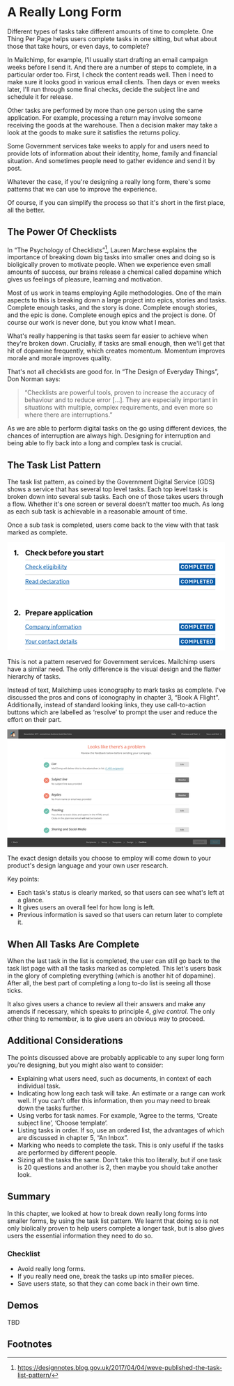 # A Really Long Form

Different types of tasks take different amounts of time to complete. One Thing Per Page helps users complete tasks in one sitting, but what about those that take hours, or even days, to complete?

In Mailchimp, for example, I'll usually start drafting an email campaign weeks before I send it. And there are a number of steps to complete, in a particular order too. First, I check the content reads well. Then I need to make sure it looks good in various email clients. Then days or even weeks later, I'll run through some final checks, decide the subject line and schedule it for release.

Other tasks are performed by more than one person using the same application. For example, processing a return may involve someone receiving the goods at the warehouse. Then a decision maker may take a look at the goods to make sure it satisfies the returns policy.

Some Government services take weeks to apply for and users need to provide lots of information about their identity, home, family and financial situation. And sometimes people need to gather evidence and send it by post.

Whatever the case, if you're designing a really long form, there's some patterns that we can use to improve the experience. 

Of course, if you can simplify the process so that it's short in the first place, all the better.

## The Power Of Checklists

In “The Psychology of Checklists”[^1], Lauren Marchese explains the importance of breaking down big tasks into smaller ones and doing so is bioligically proven to motivate people. When we experience even small amounts of success, our brains release a chemical called dopamine which gives us feelings of pleasure, learning and motivation.

Most of us work in teams employing Agile methodologies. One of the main aspects to this is breaking down a large project into epics, stories and tasks. Complete enough tasks, and the story is done. Complete enough stories, and the epic is done. Complete enough epics and the project is done. Of course our work is never done, but you know what I mean.

What's really happening is that tasks seem far easier to achieve when they're broken down. Crucially, if tasks are small enough, then we'll get that hit of dopamine frequently, which creates momentum. Momentum improves morale and morale improves quality.

That's not all checklists are good for. In “The Design of Everyday Things”, Don Norman says:

> “Checklists are powerful tools, proven to increase the accuracy of behaviour and to reduce error [...]. They are especially important in situations with multiple, complex requirements, and even more so where there are interruptions.”

As we are able to perform digital tasks on the go using different devices, the chances of interruption are always high. Designing for interruption and being able to fly back into a long and complex task is crucial.

## The Task List Pattern

The task list pattern, as coined by the Government Digital Service (GDS) shows a service that has several top level tasks. Each top level task is broken down into several sub tasks. Each one of those takes users through a flow. Whether it's one screen or several doesn't matter too much. As long as each sub task is achievable in a reasonable amount of time.

Once a sub task is completed, users come back to the view with that task marked as complete.

![Task list Pattern](./images/10/task-list-pattern-gds.png)

This is not a pattern reserved for Government services. Mailchimp users have a similar need. The only difference is the visual design and the flatter hierarchy of tasks.

Instead of text, Mailchimp uses iconography to mark tasks as complete. I've discussed the pros and cons of iconography in chapter 3, “Book A Flight”. Additionally, instead of standard looking links, they use call-to-action buttons which are labelled as ‘resolve’ to prompt the user and reduce the effort on their part.

![Mailchimp](./images/10/task-list-pattern-mailchimp.png)

The exact design details you choose to employ will come down to your product's design language and your own user research.

Key points:

- Each task's status is clearly marked, so that users can see what's left at a glance.
- It gives users an overall feel for how long is left.
- Previous information is saved so that users can return later to complete it.

## When All Tasks Are Complete

When the last task in the list is completed, the user can still go back to the task list page with all the tasks marked as completed. This let's users bask in the glory of completing everything (which is another hit of dopamine). After all, the best part of completing a long to-do list is seeing all those ticks.

It also gives users a chance to review all their answers and make any amends if necessary, which speaks to principle 4, *give control*. The only other thing to remember, is to give users an obvious way to proceed.

## Additional Considerations

The points discussed above are probably applicable to any super long form you're designing, but you might also want to consider:

- Explaining what users need, such as documents, in context of each individual task.
- Indicating how long each task will take. An estimate or a range can work well. If you can't offer this information, then you may need to break down the tasks further.
- Using verbs for task names. For example, ‘Agree to the terms, ‘Create subject line’, ‘Choose template’.
- Listing tasks in order. If so, use an ordered list, the advantages of which are discussed in chapter 5, “An Inbox”.
- Marking who needs to complete the task. This is only useful if the tasks are performed by different people.
- Sizing all the tasks the same. Don't take this too literally, but if one task is 20 questions and another is 2, then maybe you should take another look.

## Summary

In this chapter, we looked at how to break down really long forms into smaller forms, by using the task list pattern. We learnt that doing so is not only biolically proven to help users complete a longer task, but is also gives users the essential information they need to do so.

### Checklist

- Avoid really long forms.
- If you really need one, break the tasks up into smaller pieces.
- Save users state, so that they can come back in their own time.

## Demos

TBD

## Footnotes

[^1]: https://designnotes.blog.gov.uk/2017/04/04/weve-published-the-task-list-pattern/
[^2]: Mailchimp